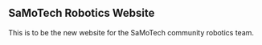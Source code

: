 ## SaMoTech Robotics Website

This is to be the new website for the SaMoTech community robotics team.
